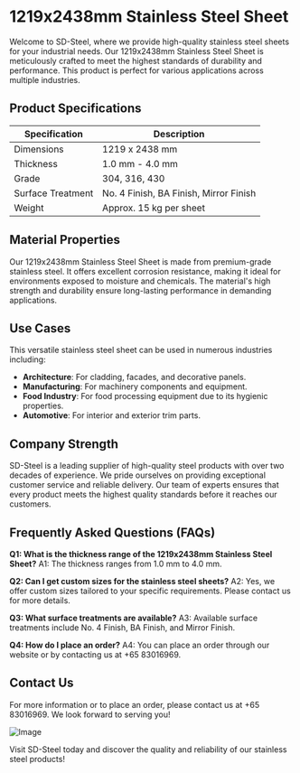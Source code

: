 # 1219x2438mm Stainless Steel Sheet

Welcome to SD-Steel, where we provide high-quality stainless steel sheets for your industrial needs. Our 1219x2438mm Stainless Steel Sheet is meticulously crafted to meet the highest standards of durability and performance. This product is perfect for various applications across multiple industries.

## Product Specifications

| Specification        | Description                                  |
|----------------------|----------------------------------------------|
| Dimensions           | 1219 x 2438 mm                               |
| Thickness            | 1.0 mm - 4.0 mm                              |
| Grade                | 304, 316, 430                                |
| Surface Treatment    | No. 4 Finish, BA Finish, Mirror Finish       |
| Weight               | Approx. 15 kg per sheet                      |

## Material Properties

Our 1219x2438mm Stainless Steel Sheet is made from premium-grade stainless steel. It offers excellent corrosion resistance, making it ideal for environments exposed to moisture and chemicals. The material's high strength and durability ensure long-lasting performance in demanding applications.

## Use Cases

This versatile stainless steel sheet can be used in numerous industries including:
- **Architecture**: For cladding, facades, and decorative panels.
- **Manufacturing**: For machinery components and equipment.
- **Food Industry**: For food processing equipment due to its hygienic properties.
- **Automotive**: For interior and exterior trim parts.

## Company Strength

SD-Steel is a leading supplier of high-quality steel products with over two decades of experience. We pride ourselves on providing exceptional customer service and reliable delivery. Our team of experts ensures that every product meets the highest quality standards before it reaches our customers.

## Frequently Asked Questions (FAQs)

**Q1: What is the thickness range of the 1219x2438mm Stainless Steel Sheet?**
A1: The thickness ranges from 1.0 mm to 4.0 mm.

**Q2: Can I get custom sizes for the stainless steel sheets?**
A2: Yes, we offer custom sizes tailored to your specific requirements. Please contact us for more details.

**Q3: What surface treatments are available?**
A3: Available surface treatments include No. 4 Finish, BA Finish, and Mirror Finish.

**Q4: How do I place an order?**
A4: You can place an order through our website or by contacting us at +65 83016969.

## Contact Us

For more information or to place an order, please contact us at +65 83016969. We look forward to serving you!

![Image](https://github.com/user-attachments/assets/2567258e-e124-4816-932d-1809bd27ef0b)

Visit SD-Steel today and discover the quality and reliability of our stainless steel products!
